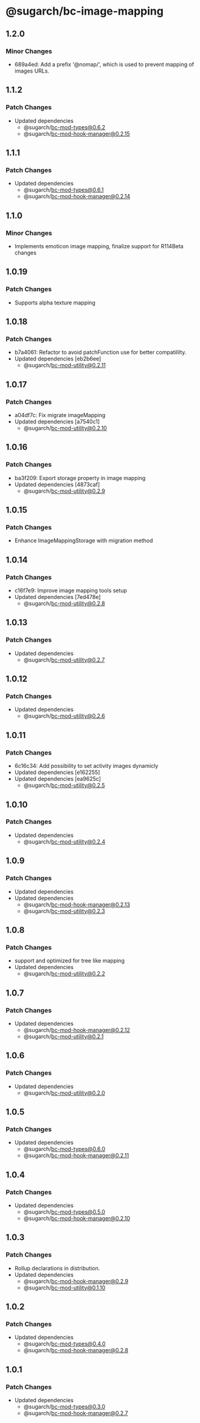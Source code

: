 # @sugarch/bc-image-mapping

## 1.2.0

### Minor Changes

-   689a4ed: Add a prefix '@nomap/', which is used to prevent mapping of images URLs.

## 1.1.2

### Patch Changes

-   Updated dependencies
    -   @sugarch/bc-mod-types@0.6.2
    -   @sugarch/bc-mod-hook-manager@0.2.15

## 1.1.1

### Patch Changes

-   Updated dependencies
    -   @sugarch/bc-mod-types@0.6.1
    -   @sugarch/bc-mod-hook-manager@0.2.14

## 1.1.0

### Minor Changes

-   Implements emoticon image mapping, finalize support for R114Beta changes

## 1.0.19

### Patch Changes

-   Supports alpha texture mapping

## 1.0.18

### Patch Changes

-   b7a4061: Refactor to avoid patchFunction use for better compatililty.
-   Updated dependencies [eb2b6ee]
    -   @sugarch/bc-mod-utility@0.2.11

## 1.0.17

### Patch Changes

-   a04df7c: Fix migrate imageMapping
-   Updated dependencies [a7540c1]
    -   @sugarch/bc-mod-utility@0.2.10

## 1.0.16

### Patch Changes

-   ba3f209: Export storage property in image mapping
-   Updated dependencies [4873caf]
    -   @sugarch/bc-mod-utility@0.2.9

## 1.0.15

### Patch Changes

-   Enhance ImageMappingStorage with migration method

## 1.0.14

### Patch Changes

-   c16f7e9: Improve image mapping tools setup
-   Updated dependencies [7ed478e]
    -   @sugarch/bc-mod-utility@0.2.8

## 1.0.13

### Patch Changes

-   Updated dependencies
    -   @sugarch/bc-mod-utility@0.2.7

## 1.0.12

### Patch Changes

-   Updated dependencies
    -   @sugarch/bc-mod-utility@0.2.6

## 1.0.11

### Patch Changes

-   6c16c34: Add possibility to set activity images dynamicly
-   Updated dependencies [e162255]
-   Updated dependencies [ea9625c]
    -   @sugarch/bc-mod-utility@0.2.5

## 1.0.10

### Patch Changes

-   Updated dependencies
    -   @sugarch/bc-mod-utility@0.2.4

## 1.0.9

### Patch Changes

-   Updated dependencies
-   Updated dependencies
    -   @sugarch/bc-mod-hook-manager@0.2.13
    -   @sugarch/bc-mod-utility@0.2.3

## 1.0.8

### Patch Changes

-   support and optimized for tree like mapping
-   Updated dependencies
    -   @sugarch/bc-mod-utility@0.2.2

## 1.0.7

### Patch Changes

-   Updated dependencies
    -   @sugarch/bc-mod-hook-manager@0.2.12
    -   @sugarch/bc-mod-utility@0.2.1

## 1.0.6

### Patch Changes

-   Updated dependencies
    -   @sugarch/bc-mod-utility@0.2.0

## 1.0.5

### Patch Changes

-   Updated dependencies
    -   @sugarch/bc-mod-types@0.6.0
    -   @sugarch/bc-mod-hook-manager@0.2.11

## 1.0.4

### Patch Changes

-   Updated dependencies
    -   @sugarch/bc-mod-types@0.5.0
    -   @sugarch/bc-mod-hook-manager@0.2.10

## 1.0.3

### Patch Changes

-   Rollup declarations in distribution.
-   Updated dependencies
    -   @sugarch/bc-mod-hook-manager@0.2.9
    -   @sugarch/bc-mod-utility@0.1.10

## 1.0.2

### Patch Changes

-   Updated dependencies
    -   @sugarch/bc-mod-types@0.4.0
    -   @sugarch/bc-mod-hook-manager@0.2.8

## 1.0.1

### Patch Changes

-   Updated dependencies
    -   @sugarch/bc-mod-types@0.3.0
    -   @sugarch/bc-mod-hook-manager@0.2.7
